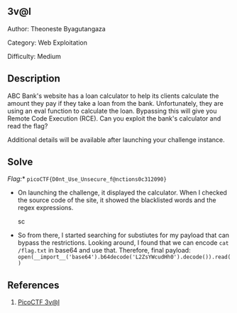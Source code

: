 ## 3v@l
Author: Theoneste Byagutangaza

Category: Web Exploitation

Difficulty: Medium

## Description
ABC Bank's website has a loan calculator to help its clients calculate the amount they pay if they take a loan from the bank. Unfortunately, they are using an eval function to calculate the loan. Bypassing this will give you Remote Code Execution (RCE). Can you exploit the bank's calculator and read the flag?

Additional details will be available after launching your challenge instance.

## Solve
*Flag:** `picoCTF{D0nt_Use_Unsecure_f@nctions0c312090}`

- On launching the challenge, it displayed the calculator. When I checked the source code of the site, it showed the blacklisted words and the regex expressions.
   
   sc
- So from there, I started searching for substiutes for my payload that can bypass the restrictions. Looking around, I found that we can encode `cat /flag.txt` in base64 and use that. Therefore, final payload: `open(__import__('base64').b64decode('L2ZsYWcudHh0').decode()).read()`

## References
1. [PicoCTF 3v@l](https://www.youtube.com/watch?v=U5Glr81pXnM)